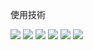 使用技術
<p style="display: inline">
  <img src="https://img.shields.io/badge/-Python-F2C63C.svg?logo=python&style=for-the-badge">
  <img src="https://img.shields.io/badge/-Django-092E20.svg?logo=django&style=for-the-badge">
  <img src="https://img.shields.io/badge/-Postgresql-336791.svg?logo=postgresql&style=for-the-badge">
  <img src="https://img.shields.io/badge/-Ubuntu-E95420.svg?logo=ubuntu&style=for-the-badge">
  <img src="https://img.shields.io/badge/-Amazon%20aws-232F3E.svg?logo=amazon-aws&style=for-the-badge">
  <img src="https://img.shields.io/badge/-Amazon%20EC2-232F3E.svg?logo=amazon-ec2&style=for-the-badge">
  
</p>

